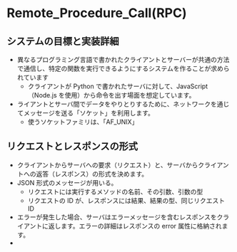 # Remote_Procedure_Call(RPC)
## システムの目標と実装詳細
- 異なるプログラミング言語で書かれたクライアントとサーバーが共通の方法で通信し、特定の関数を実行できるようにするシステムを作ることが求められています
  - クライアントが Python で書かれたサーバに対して、JavaScript（Node.js を使用）から命令を出す場面を想定しています。
- ライアントとサーバ間でデータをやりとりするために、ネットワークを通じてメッセージを送る「ソケット」を利用します。
  - 使うソケットファミリは、「AF_UNIX」
 
## リクエストとレスポンスの形式
- クライアントからサーバへの要求（リクエスト）と、サーバからクライアントへの返答（レスポンス）の形式を決めます。
- JSON 形式のメッセージが用いる。
  - リクエストには実行するメソッドの名前、その引数、引数の型
  - リクエストの ID が、レスポンスには結果、結果の型、同じリクエスト ID
- エラーが発生した場合、サーバはエラーメッセージを含むレスポンスをクライアントに返します。エラーの詳細はレスポンスの error 属性に格納されます。
- 
